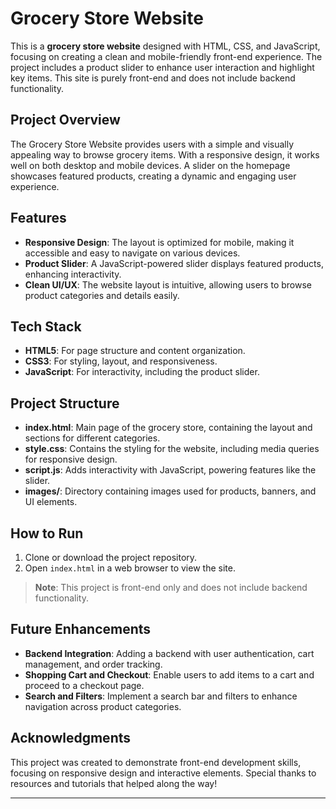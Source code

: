 # Grocery Store Website

This is a **grocery store website** designed with HTML, CSS, and JavaScript, focusing on creating a clean and mobile-friendly front-end experience. The project includes a product slider to enhance user interaction and highlight key items. This site is purely front-end and does not include backend functionality.


## Project Overview
The Grocery Store Website provides users with a simple and visually appealing way to browse grocery items. With a responsive design, it works well on both desktop and mobile devices. A slider on the homepage showcases featured products, creating a dynamic and engaging user experience.

## Features
- **Responsive Design**: The layout is optimized for mobile, making it accessible and easy to navigate on various devices.
- **Product Slider**: A JavaScript-powered slider displays featured products, enhancing interactivity.
- **Clean UI/UX**: The website layout is intuitive, allowing users to browse product categories and details easily.

## Tech Stack
- **HTML5**: For page structure and content organization.
- **CSS3**: For styling, layout, and responsiveness.
- **JavaScript**: For interactivity, including the product slider.

## Project Structure
- **index.html**: Main page of the grocery store, containing the layout and sections for different categories.
- **style.css**: Contains the styling for the website, including media queries for responsive design.
- **script.js**: Adds interactivity with JavaScript, powering features like the slider.
- **images/**: Directory containing images used for products, banners, and UI elements.

## How to Run
1. Clone or download the project repository.
2. Open `index.html` in a web browser to view the site.

> **Note**: This project is front-end only and does not include backend functionality.

## Future Enhancements
- **Backend Integration**: Adding a backend with user authentication, cart management, and order tracking.
- **Shopping Cart and Checkout**: Enable users to add items to a cart and proceed to a checkout page.
- **Search and Filters**: Implement a search bar and filters to enhance navigation across product categories.

## Acknowledgments
This project was created to demonstrate front-end development skills, focusing on responsive design and interactive elements. Special thanks to resources and tutorials that helped along the way!

---
